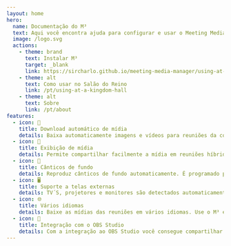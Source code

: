 ```yaml
---
layout: home
hero:
  name: Documentação do M³
  text: Aqui você encontra ajuda para configurar e usar o Meeting Media Manager
  image: /logo.svg
  actions:
    - theme: brand
      text: Instalar M³
      target: _blank
      link: https://sircharlo.github.io/meeting-media-manager/using-at-a-kingdom-hall#download-and-install
    - theme: alt
      text: Como usar no Salão do Reino
      link: /pt/using-at-a-kingdom-hall
    - theme: alt
      text: Sobre
      link: /pt/about
features:
  - icon: 🚀
    title: Download automático de mídia
    details: Baixa automaticamente imagens e vídeos para reuniões da congregação em qualquer idioma disponível no site oficial das Testemunhas de Jeová.
  - icon: 🎦
    title: Exibição de mídia
    details: Permite compartilhar facilmente a mídia em reuniões híbridas ou presenciais.
  - icon: 🎵
    title: Cânticos de fundo
    details: Reproduz cânticos de fundo automaticamente. É programado para parar a reprodução dos cânticos automaticamente antes do início da reunião. A reprodução dos cânticos de fundo pode ser iniciada com um clique após a reunião.
  - icon: 🖥️
    title: Suporte a telas externas
    details: TV´S, projetores e monitores são detectados automaticamente para exibição de mídia.
  - icon: 🌐
    title: Vários idiomas
    details: Baixe as mídias das reuniões em vários idiomas. Use o M³ em seu idioma ou em vários disponíveis.
  - icon: 🧩
    title: Integração com o OBS Studio
    details: Com a integração ao OBS Studio você consegue compartilhar a mídia em reuniões híbridas facilmente para os que assistem pelo Zoom.
---
```

